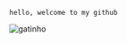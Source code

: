``` hello, welcome to my github ```

![gatinho](https://media0.giphy.com/media/uB95dmqTMDCsU/giphy.gif)